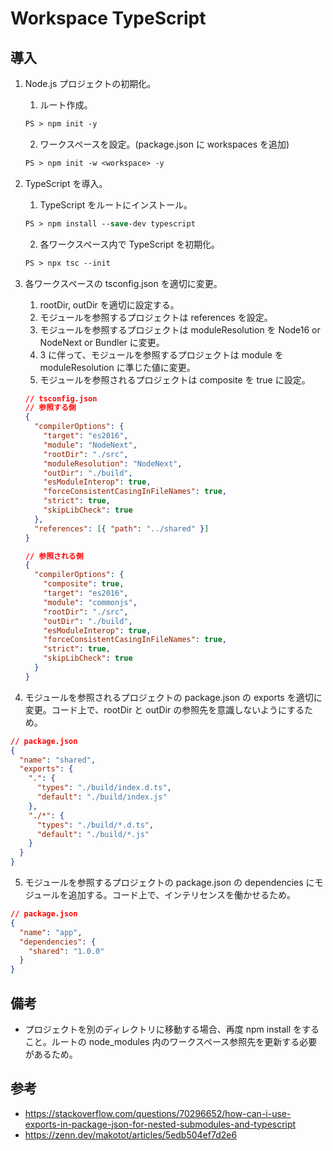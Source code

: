 # Workspace TypeScript

## 導入

1. Node.js プロジェクトの初期化。
    1. ルート作成。

    ```ps
    PS > npm init -y
    ```
    2. ワークスペースを設定。(package.json に workspaces を追加)

    ```ps
    PS > npm init -w <workspace> -y
    ```

2. TypeScript を導入。
    1. TypeScript をルートにインストール。

    ```ps
    PS > npm install --save-dev typescript
    ```

    2. 各ワークスペース内で TypeScript を初期化。

    ```ps
    PS > npx tsc --init
    ```

3. 各ワークスペースの tsconfig.json を適切に変更。
    1. rootDir, outDir を適切に設定する。
    2. モジュールを参照するプロジェクトは references を設定。
    3. モジュールを参照するプロジェクトは moduleResolution を Node16 or NodeNext or Bundler に変更。
    4. 3 に伴って、モジュールを参照するプロジェクトは module を moduleResolution に準じた値に変更。
    5. モジュールを参照されるプロジェクトは composite を true に設定。

    ```json
    // tsconfig.json
    // 参照する側
    {
      "compilerOptions": {
        "target": "es2016",
        "module": "NodeNext",
        "rootDir": "./src",
        "moduleResolution": "NodeNext",
        "outDir": "./build",
        "esModuleInterop": true,
        "forceConsistentCasingInFileNames": true,
        "strict": true,
        "skipLibCheck": true
      },
      "references": [{ "path": "../shared" }]
    }

    // 参照される側
    {
      "compilerOptions": {
        "composite": true,
        "target": "es2016",
        "module": "commonjs",
        "rootDir": "./src",
        "outDir": "./build",
        "esModuleInterop": true,
        "forceConsistentCasingInFileNames": true,
        "strict": true,
        "skipLibCheck": true
      }
    }
    ```

4. モジュールを参照されるプロジェクトの package.json の exports を適切に変更。コード上で、rootDir と outDir の参照先を意識しないようにするため。 

```json
// package.json
{
  "name": "shared",
  "exports": {
    ".": {
      "types": "./build/index.d.ts",
      "default": "./build/index.js"
    },
    "./*": {
      "types": "./build/*.d.ts",
      "default": "./build/*.js"
    }
  }
}
```

5. モジュールを参照するプロジェクトの package.json の dependencies にモジュールを追加する。コード上で、インテリセンスを働かせるため。

```json
// package.json
{
  "name": "app",
  "dependencies": {
    "shared": "1.0.0"
  }
}
```

## 備考

- プロジェクトを別のディレクトリに移動する場合、再度 npm install をすること。ルートの node_modules 内のワークスペース参照先を更新する必要があるため。

## 参考

- https://stackoverflow.com/questions/70296652/how-can-i-use-exports-in-package-json-for-nested-submodules-and-typescript
- https://zenn.dev/makotot/articles/5edb504ef7d2e6